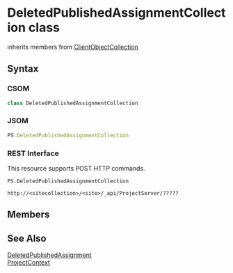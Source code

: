 [comment]: # (Name:DeletedPublishedAssignmentCollection)
[comment]: # (Type:class)
[comment]: # (Status:Incomplete)

# <a name="name"></a>DeletedPublishedAssignmentCollection class

inherits members from [ClientObjectCollection<DeletedPublishedAssignment>](https://msdn.microsoft.com/EN-US/library/ee539303)<br/>

<a name="description"></a>

## <a name="syntax"></a>Syntax

### CSOM

```C#
class DeletedPublishedAssignmentCollection 
```
### JSOM

```JavaScript
PS.DeletedPublishedAssignmentCollection
```
### REST Interface

This resource supports POST HTTP commands.

```
PS.DeletedPublishedAssignmentCollection

http://<sitecollection>/<site>/_api/ProjectServer/?????
```

## <a name="members"></a>Members

## <a name="seeAlso"></a>See Also

[DeletedPublishedAssignment](DeletedPublishedAssignment.md)<br/>
[ProjectContext](ProjectContext.md)<br/>

